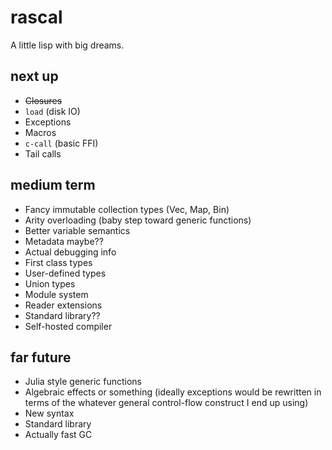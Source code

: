 # rascal
A little lisp with big dreams.

## next up
* <strike>Closures</strike>
* `load` (disk IO)
* Exceptions
* Macros
* `c-call` (basic FFI)
* Tail calls

## medium term
* Fancy immutable collection types (Vec, Map, Bin)
* Arity overloading (baby step toward generic functions)
* Better variable semantics
* Metadata maybe??
* Actual debugging info
* First class types
* User-defined types
* Union types
* Module system
* Reader extensions
* Standard library??
* Self-hosted compiler

## far future
* Julia style generic functions
* Algebraic effects or something (ideally exceptions would be rewritten in terms of the whatever general control-flow construct I end up using)
* New syntax
* Standard library
* Actually fast GC
